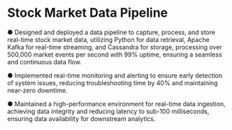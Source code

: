 # Stock Market Data Pipeline 
●	Designed and deployed a data pipeline to capture, process, and store real-time stock market data, utilizing Python for data retrieval, Apache Kafka for real-time streaming, and Cassandra for storage, processing over 500,000 market events per second with 99% uptime, ensuring a seamless and continuous data flow.

●	Implemented real-time monitoring and alerting to ensure early detection of system issues, reducing troubleshooting time by 40% and maintaining near-zero downtime.

●	Maintained a high-performance environment for real-time data ingestion, achieving data integrity and reducing latency to sub-100 milliseconds, ensuring data availability for downstream analytics.
